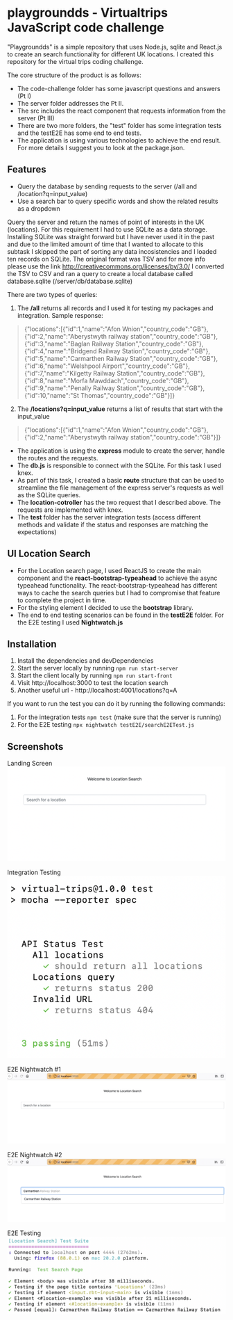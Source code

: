 # playgroundds - Virtualtrips JavaScript code challenge

"Playgroundds" is a simple repository that uses Node.js, sqlite and React.js to create an search functionality for different UK locations. I created this repository for the virtual trips coding challenge.

The core structure of the product is as follows:
- The code-challenge folder has some javascript questions and answers (Pt I)
- The server folder addresses the Pt II. 
- The src includes the react component that requests information from the server (Pt III)
- There are two more folders, the "test" folder has some integration tests and the testE2E has some end to end tests.
- The application is using various technologies to achieve the end result. For more details I suggest you to look at the package.json.

## Features

- Query the database by sending requests to the server (/all and /location?q=input_value)
- Use a search bar to query specific words and show the related results as a dropdown
 
Query the server and return the names of point of interests in the UK (locations).
For this requirement I had to use SQLite as a data storage. Installing SQLite was straight forward but I have never used it in the past and due to the limited amount of time that I wanted to allocate to this subtask I skipped the part of sorting any data incosistencies and I loaded ten records on SQLite.
The original format was TSV and for more info please use the link http://creativecommons.org/licenses/by/3.0/
I converted the TSV to CSV and ran a query to create a local database called database.sqlite (/server/db/database.sqlite)

There are two types of queries:
1. The **/all** returns all records and I used it for testing my packages and integration. 
Sample response:
>{"locations":[{"id":1,"name":"Afon Wnion","country_code":"GB"},{"id":2,"name":"Aberystwyth railway station","country_code":"GB"},{"id":3,"name":"Baglan Railway Station","country_code":"GB"},{"id":4,"name":"Bridgend Railway Station","country_code":"GB"},{"id":5,"name":"Carmarthen Railway Station","country_code":"GB"},{"id":6,"name":"Welshpool Airport","country_code":"GB"},{"id":7,"name":"Kilgetty Railway Station","country_code":"GB"},{"id":8,"name":"Morfa Mawddach","country_code":"GB"},{"id":9,"name":"Penally Railway Station","country_code":"GB"},{"id":10,"name":"St Thomas","country_code":"GB"}]}

2. The **/locations?q=input_value** returns a list of results that start with the input_value
>{"locations":[{"id":1,"name":"Afon Wnion","country_code":"GB"},{"id":2,"name":"Aberystwyth railway station","country_code":"GB"}]}

- The application is using the **express** module to create the server, handle the routes and the requests.
- The **db.js** is responsible to connect with the SQLite. For this task I used knex.
- As part of this task, I created a basic **route** structure that can be used to streamline the file management of the express server's requests as well as the SQLite queries.
- The **location-cotroller** has the two request that I described above. The requests are implemented with knex.
- The **test** folder has the server integration tests (access different methods and validate if the status and responses are matching the expectations)

## UI Location Search
- For the Location search page, I used ReactJS to create the main component and the **react-bootstrap-typeahead** to achieve the async typeahead  functionality. The react-bootstrap-typeahead has different ways to cache the search queries but I had to compromise that feature to complete the project in time.
- For the styling element I decided to use the **bootstrap** library.
- The end to end testing scenarios can be found in the **testE2E** folder. For the E2E testing I used **Nightwatch.js**

## Installation
1. Install the dependencies and devDependencies
2. Start the server locally by running ```npm run start-server```
3. Start the client locally by running ```npm run start-front```
4. Visit http://localhost:3000 to test the location search
5. Another useful url - http://localhost:4001/locations?q=A

If you want to run the test you can do it by running the following commands:
1. For the integration tests ```npm test``` (make sure that the server is running)
2. For the E2E testing ```npx nightwatch testE2E/searchE2ETest.js```

## Screenshots

Landing Screen\
![Alt text](/other/screenshots/sc4.png "Landing")

Integration Testing\
![Alt text](/other/screenshots/sc5.png "Integration Testing")

E2E Nightwatch #1\
![Alt text](/other/screenshots/sc1.png "E2E Nightwatch #1")

E2E Nightwatch #2\
![Alt text](/other/screenshots/sc2.png "E2E Nightwatch #2")

E2E Testing\
![Alt text](/other/screenshots/sc3.png "E2E Testing")